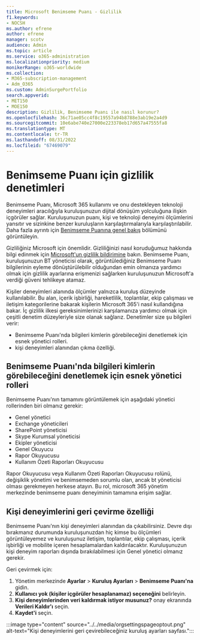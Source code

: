 ```yaml
---
title: Microsoft Benimseme Puanı - Gizlilik
f1.keywords:
- NOCSH
ms.author: efrene
author: efrene
manager: scotv
audience: Admin
ms.topic: article
ms.service: o365-administration
ms.localizationpriority: medium
monikerRange: o365-worldwide
ms.collection:
- M365-subscription-management
- Adm_O365
ms.custom: AdminSurgePortfolio
search.appverid:
- MET150
- MOE150
description: Gizlilik, Benimseme Puanı ile nasıl korunur?
ms.openlocfilehash: 36c71ae05cc4f8c19557a94b8788e3ab19e2a4d9
ms.sourcegitcommit: 10e6abe740e27000e223378eb17d657a47555fa8
ms.translationtype: MT
ms.contentlocale: tr-TR
ms.lasthandoff: 08/31/2022
ms.locfileid: "67469079"
---
```

# <a name="privacy-controls-for-adoption-score"></a>Benimseme Puanı için gizlilik denetimleri

Benimseme Puanı, Microsoft 365 kullanımı ve onu destekleyen teknoloji deneyimleri aracılığıyla kuruluşunuzun dijital dönüşüm yolculuğuna ilişkin içgörüler sağlar.  Kuruluşunuzun puanı, kişi ve teknoloji deneyimi ölçümlerini yansıtır ve sizinkine benzer kuruluşların karşılaştırmalarıyla karşılaştırılabilir. Daha fazla ayrıntı için [Benimseme Puanına genel bakış](adoption-score.md) bölümünü görüntüleyin.

Gizliliğiniz Microsoft için önemlidir. Gizliliğinizi nasıl koruduğumuz hakkında bilgi edinmek için [Microsoft'un gizlilik bildirimine](https://privacy.microsoft.com/privacystatement) bakın. Benimseme Puanı, kuruluşunuzun BT yöneticisi olarak, görüntülediğiniz Benimseme Puanı bilgilerinin eyleme dönüştürülebilir olduğundan emin olmanıza yardımcı olmak için gizlilik ayarlarına erişmenizi sağlarken kuruluşunuzun Microsoft'a verdiği güveni tehlikeye atamaz.

Kişiler deneyimleri alanında ölçümler yalnızca kuruluş düzeyinde kullanılabilir. Bu alan, içerik işbirliği, hareketlilik, toplantılar, ekip çalışması ve iletişim kategorilerine bakarak kişilerin Microsoft 365'i nasıl kullandığına bakar. İç gizlilik ilkesi gereksinimlerinizi karşılamanıza yardımcı olmak için çeşitli denetim düzeyleriyle size olanak sağlarız.
Denetimler size şu bilgileri verir:

- Benimseme Puanı'nda bilgileri kimlerin görebileceğini denetlemek için esnek yönetici rolleri.
- kişi deneyimleri alanından çıkma özelliği.

## <a name="flexible-admin-roles-to-control-who-can-see-the-information-in-adoption-score"></a>Benimseme Puanı'nda bilgileri kimlerin görebileceğini denetlemek için esnek yönetici rolleri

Benimseme Puanı'nın tamamını görüntülemek için aşağıdaki yönetici rollerinden biri olmanız gerekir:

- Genel yönetici
- Exchange yöneticileri
- SharePoint yöneticisi
- Skype Kurumsal yöneticisi
- Ekipler yöneticisi
- Genel Okuyucu
- Rapor Okuyucusu
- Kullanım Özeti Raporları Okuyucusu

Rapor Okuyucusu veya Kullanım Özeti Raporları Okuyucusu rolünü, değişiklik yönetimi ve benimsemeden sorumlu olan, ancak bt yöneticisi olması gerekmeyen herkese atayın. Bu rol, microsoft 365 yönetim merkezinde benimseme puanı deneyiminin tamamına erişim sağlar.

## <a name="capability-to-opt-out-of-people-experiences"></a>Kişi deneyimlerini geri çevirme özelliği

Benimseme Puanı'nın kişi deneyimleri alanından da çıkabilirsiniz. Devre dışı bırakmanız durumunda kuruluşunuzdan hiç kimse bu ölçümleri görüntüleyemez ve kuruluşunuz iletişim, toplantılar, ekip çalışması, içerik işbirliği ve mobilite içeren hesaplamalardan kaldırılacaktır. Kuruluşunuzun kişi deneyim raporları dışında bırakılabilmesi için Genel yönetici olmanız gerekir.

Geri çevirmek için:

1. Yönetim merkezinde **Ayarlar**  >  **Kuruluş Ayarları** > **Benimseme Puanı'na** gidin.
2. **Kullanıcı yok (kişiler içgörüler hesaplanamaz) seçeneğini** belirleyin. 
3. **Kişi deneyimlerinden veri kaldırmak istiyor musunuz?** onay ekranında **Verileri Kaldır'ı** seçin.
4. **Kaydet'i** seçin.

:::image type="content" source="../../media/orgsettingspageoptout.png" alt-text="Kişi deneyimlerini geri çevirebileceğiniz kuruluş ayarları sayfası.":::
